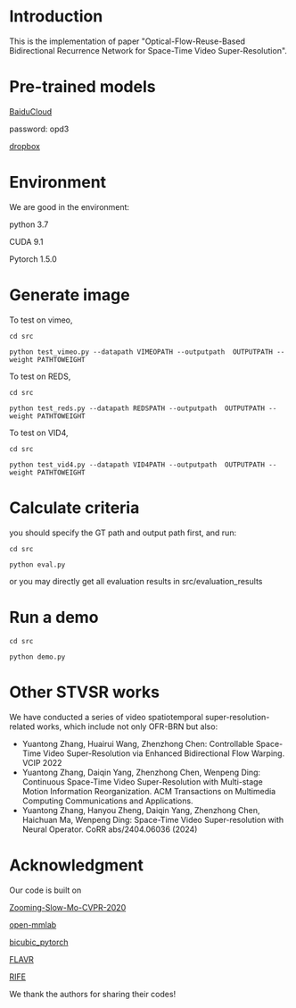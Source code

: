 # Introduction

This is the implementation of  paper "Optical-Flow-Reuse-Based Bidirectional Recurrence
Network for Space-Time Video Super-Resolution".

# Pre-trained models

[BaiduCloud](https://pan.baidu.com/s/13-TYbvoFh7OmLtRY7uduWw)

password: opd3 

[dropbox](https://www.dropbox.com/scl/fi/txhjl4acez26b0rbfd9ak/ofr-brn.pth?rlkey=9lsz0lur89ewadmb26z242z30&dl=0)

# Environment
We are good in the environment:

python 3.7

CUDA 9.1

Pytorch 1.5.0

# Generate image
To test on vimeo, 

```
cd src

python test_vimeo.py --datapath VIMEOPATH --outputpath  OUTPUTPATH --weight PATHTOWEIGHT
```

To test on REDS, 

```
cd src

python test_reds.py --datapath REDSPATH --outputpath  OUTPUTPATH --weight PATHTOWEIGHT
```

To test on VID4, 

```
cd src

python test_vid4.py --datapath VID4PATH --outputpath  OUTPUTPATH --weight PATHTOWEIGHT
```
# Calculate criteria
you should specify the GT path and output path first, and run:
```
cd src

python eval.py
```
or you may directly get all evaluation results in src/evaluation_results
# Run a demo





```
cd src

python demo.py
```

# Other STVSR works
We have conducted a series of video spatiotemporal super-resolution-related works, which include not only OFR-BRN but also:

* Yuantong Zhang, Huairui Wang, Zhenzhong Chen: Controllable Space-Time Video Super-Resolution via Enhanced Bidirectional Flow Warping. VCIP 2022
* Yuantong Zhang, Daiqin Yang, Zhenzhong Chen, Wenpeng Ding: Continuous Space-Time Video Super-Resolution with Multi-stage Motion Information Reorganization. ACM Transactions on Multimedia Computing Communications and Applications.
* Yuantong Zhang, Hanyou Zheng, Daiqin Yang, Zhenzhong Chen, Haichuan Ma, Wenpeng Ding: Space-Time Video Super-resolution with Neural Operator. CoRR abs/2404.06036 (2024)



# Acknowledgment
Our code is built on

 [Zooming-Slow-Mo-CVPR-2020](https://github.com/Mukosame/Zooming-Slow-Mo-CVPR-2020)

 [open-mmlab](https://github.com/open-mmlab)

 [bicubic_pytorch](https://github.com/sanghyun-son/bicubic_pytorch)

 [FLAVR](https://github.com/tarun005/FLAVR)

 [RIFE](https://github.com/hzwer/arXiv2020-RIFE)
 
 We thank the authors for sharing their codes!

